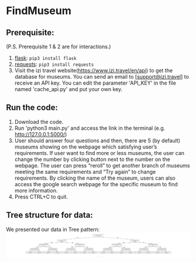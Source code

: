 # FindMuseum

## Prerequisite:
(P.S. Prerequisite 1 & 2 are for interactions.)
1. [flask](https://flask.palletsprojects.com/en/2.2.x/): `pip3 install flask`
2. [requests](https://requests.readthedocs.io/en/latest/): `pip3 install requests`
3. Visit the izi travel website(https://www.izi.travel/en/api) to get the database for museums. You can send an email to [support@izi.travel] to receive an API key. You can edit the parameter 'API_KEY' in the file named 'cache_api.py' and put your own key.

## Run the code:
1. Download the code.
2. Run 'python3 main.py' and access the link in the terminal (e.g. http://127.0.0.1:5000/)
3. User should answer four questions and then, there are 5 (by default) museums showing on the webpage which satisfying user’s requirements. If user want to find more or less museums, the user can change the number by clicking button next to the number on the webpage. The user can press “reroll” to get another branch of museums meeting the same requirements and “Try again” to change requirements. By clicking the name of the museum, users can also access the google search webpage for the specific museum to find more information.
4. Press CTRL+C to quit.

## Tree structure for data:
We presented our data in Tree pattern:
![Tree structure](./1.jpg)
